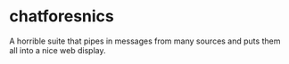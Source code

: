 # chatforesnics
A horrible suite that pipes in messages from many sources and puts them all into a nice web display.
